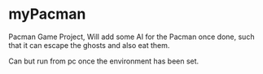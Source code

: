 # myPacman

Pacman Game Project, Will add some AI for the Pacman once done, such that it can escape the ghosts and also eat them.

Can but run from pc once the environment has been set.
